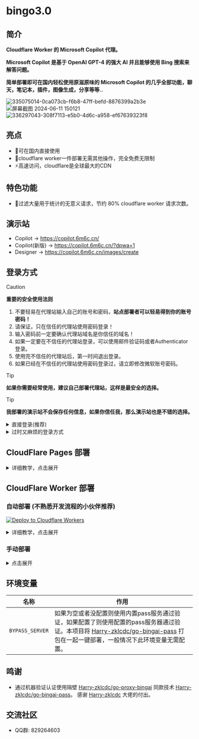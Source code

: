 # bingo3.0
## 简介

**Cloudflare Worker 的 Microsoft Copilot 代理。**

**Microsoft Copilot 是基于 OpenAI GPT-4 的强大 AI 并且能够使用 Bing 搜索来解答问题。**

**简单部署即可在国内轻松使用原滋原味的 Microsoft Copilot 的几乎全部功能，聊天，笔记本，插件，图像生成，分享等等..**


![335075014-0ca073cb-f6b8-47ff-befd-8876399a2b3e](https://github.com/jianjianai/microsoft-copilot-porxy/assets/59829816/7d7b54f0-1298-4094-9764-156eb77ad709)
![屏幕截图 2024-06-11 150121](https://github.com/jianjianai/microsoft-copilot-porxy/assets/59829816/c547568b-1bc3-4a3a-bb8f-be50d8a8c403)
![336297043-308f7113-e5b0-4d6c-a958-ef67639323f8](https://github.com/jianjianai/microsoft-copilot-porxy/assets/59829816/1a2571f5-1512-4ef7-9f92-0ccee08b6bd7)




## 亮点
- 🎉可在国内直接使用
- 🚀cloudflare worker一件部署无需其他操作，完全免费无限制
- ⚡高速访问，cloudflare是全球最大的CDN

## 特色功能
- 🧱过滤大量用于统计的无意义请求，节约 80% cloudflare worker 请求次数。


## 演示站
- Copilot -> https://copilot.6m6c.cn/
- Copilot(新版) -> https://copilot.6m6c.cn/?dpwa=1
- Designer -> https://copilot.6m6c.cn/images/create

## 登录方式

> [!CAUTION]
> **重要的安全使用法则**
> 1. 不要轻易在代理站输入自己的账号和密码，**站点部署者可以轻易得到你的账号密码！**
> 2. 请保证，只在信任的代理站使用密码登录！
> 3. 输入密码前一定要确认代理站域名是你信任的域名！
> 4. 如果一定要在不信任的代理站登录，可以使用邮件验证码或者Authenticator登录。
> 5. 使用完不信任的代理站后，第一时间退出登录。
> 6. 如果已经在不信任的代理站使用密码登录过，请立即修改微软账号密码。

> [!TIP]
> **如果你需要经常使用，建议自己部署代理站，这样是最安全的选择。**

> [!TIP]
> **我部署的演示站不会保存任何信息，如果你信任我，那么演示站也是不错的选择。**

<details>
<summary>直接登录(推荐)</summary>
	
- 1.点击登录按钮

![image](https://github.com/jianjianai/microsoft-copilot-porxy/assets/59829816/4c926bfe-8e7c-4336-a1d1-95bb46c32b44)

- 2.输入微软账号

![image](https://github.com/jianjianai/microsoft-copilot-porxy/assets/59829816/79ca77a0-e5d2-4f06-972d-8cb56aebe561)

- 3.输入密码

![image](https://github.com/jianjianai/microsoft-copilot-porxy/assets/59829816/cc67c302-2d60-43c5-84ac-b85a05801624)


- 4.完成登录

![image](https://github.com/jianjianai/microsoft-copilot-porxy/assets/59829816/0b3dcf6e-144a-48b1-9160-f9dad3cda40c)
![image](https://github.com/jianjianai/microsoft-copilot-porxy/assets/59829816/510ab517-9fc5-4816-bd80-2702040923cc)

</details>


<details>
<summary>过时又麻烦的登录方式</summary>

- 1.在[bing](bing.com)中登录微软账号。

![image](https://github.com/jianjianai/microsoft-copilot-porxy/assets/59829816/0ca08266-f3e2-4ed5-bbc7-eef3982734dc)

- 2.按F12打开开发者工具执行以下javascript脚本。会输出用于登录的脚本，将其复制。

``` javascript
console.log(`((c)=>c.split(/; ?/).map((t)=>{const index = t.indexOf("=");return [t.substring(0,index),t.substring(index+1)]}).forEach((kv)=>{cookieStore.set(kv[0],kv[1])}))("${document.cookie}");`);
```
![image](https://github.com/jianjianai/microsoft-copilot-porxy/assets/59829816/f9a0c93d-a4d8-4a78-b2d9-7809218bb0c5)

- 3.打开自己部署的代理网站，按F12执行刚才复制的脚本。

![image](https://github.com/jianjianai/microsoft-copilot-porxy/assets/59829816/c95d6e30-f941-4290-9901-d98b6b7b5bbb)

- 4.刷新自己部署的代理网站，登录成功！

![image](https://github.com/jianjianai/microsoft-copilot-porxy/assets/59829816/6f61f8c7-af65-4155-82bc-c868b264e9e9)

</details>

## CloudFlare Pages 部署
<details>
<summary>详细教学，点击展开</summary>

1.Fork此仓库

![image](https://github.com/jianjianai/microsoft-copilot-porxy/assets/59829816/d61bf46d-7edf-43de-b66c-ede1f8cefed2)
![image](https://github.com/jianjianai/microsoft-copilot-porxy/assets/59829816/3a4be71a-bd12-4938-add8-00998c5ca0aa)

2. Page连接到GitHub

![image](https://github.com/jianjianai/microsoft-copilot-porxy/assets/59829816/598dd9c8-05d9-46dc-9c9b-a15da56ff0b5)
![image](https://github.com/jianjianai/microsoft-copilot-porxy/assets/59829816/85286d7c-913e-4550-b867-344e537077b6)
![image](https://github.com/jianjianai/microsoft-copilot-porxy/assets/59829816/c118fe5b-1684-40f5-9b5a-b719d22e17be)
![image](https://github.com/jianjianai/microsoft-copilot-porxy/assets/59829816/78ffc287-f472-4758-8df1-2f14aa5a70a4)
![image](https://github.com/jianjianai/microsoft-copilot-porxy/assets/59829816/cd63bb70-6e6d-435f-8691-0f7734e88605)

3. 设置设置仓库

输入构建命令
``` shell
npm run build-page
```
![image](https://github.com/jianjianai/microsoft-copilot-porxy/assets/59829816/02fbfe54-f760-4a02-9946-e57ca3ecb648)

之后就完成了。
![image](https://github.com/jianjianai/microsoft-copilot-porxy/assets/59829816/ce012d84-7df9-426b-877e-42e6fe77872e)


4. 后续更新

同步 github 仓库后 Workers 和 Pages 会自动同步更新。

![image](https://github.com/jianjianai/microsoft-copilot-porxy/assets/59829816/f26b3753-0963-4a78-8773-7a9b6ebc1199)
</details>


## CloudFlare Worker 部署
### 自动部署 (不熟悉开发流程的小伙伴推荐)
[![Deploy to Cloudflare Workers](https://deploy.workers.cloudflare.com/button)](https://deploy.workers.cloudflare.com/?url=https://github.com/jianjianai/microsoft-copilot-porxy)
<details>
<summary>详细教学，点击展开</summary>

	
1. 点击这个部署按钮

[![Deploy to Cloudflare Workers](https://deploy.workers.cloudflare.com/button)](https://deploy.workers.cloudflare.com/?url=https://github.com/jianjianai/microsoft-copilot-porxy)

2. 在打开的页面点击`Authorize Workers`

![image](https://github.com/jianjianai/microsoft-copilot-porxy/assets/59829816/038878d6-99b1-494d-a5a1-9c0a39c30c27)

3. 如果有 Cloudflare 账号则点击 `I have an account` 如果没有则点击 `Create account` 去创建一个。

![image](https://github.com/jianjianai/microsoft-copilot-porxy/assets/59829816/1d6c1272-1d48-4120-9181-0eaf137851a9)

4. 去复制账户id 

![image](https://github.com/jianjianai/microsoft-copilot-porxy/assets/59829816/f22c5e02-0742-4222-8e91-7104756de804)

![image](https://github.com/jianjianai/microsoft-copilot-porxy/assets/59829816/2125bfe9-d8cd-414d-b929-a39769454233)

5. 去创建APIKEY

![image](https://github.com/jianjianai/microsoft-copilot-porxy/assets/59829816/6835fea6-7dc9-4520-b927-91e42e7a945d)

![image](https://github.com/jianjianai/microsoft-copilot-porxy/assets/59829816/93a2069e-b302-47e7-b9dd-75d8ac356e29)

![image](https://github.com/jianjianai/microsoft-copilot-porxy/assets/59829816/595d8bcf-fb07-405b-b8dc-97f0a012dc13)

![image](https://github.com/jianjianai/microsoft-copilot-porxy/assets/59829816/c2635a88-90f0-4721-aaa9-7dbd0cb8cd3a)

![image](https://github.com/jianjianai/microsoft-copilot-porxy/assets/59829816/448e3422-1fef-4e08-91f5-e8ce8f6b7056)

![image](https://github.com/jianjianai/microsoft-copilot-porxy/assets/59829816/d0b31bf6-8f69-430f-843a-ff8d3113820d)

5. 连接账户

![image](https://github.com/jianjianai/microsoft-copilot-porxy/assets/59829816/8909bd89-10dc-4c3d-8250-eea9b2e5f71e)

6. Fork repository

![image](https://github.com/jianjianai/microsoft-copilot-porxy/assets/59829816/08761a46-4a74-4c98-b7b7-36dea356068a)

8. 启用 GitHub Actions

![image](https://github.com/jianjianai/microsoft-copilot-porxy/assets/59829816/657b6ff3-fc35-4a6e-b62a-a504f6b2f8e5)

![image](https://github.com/jianjianai/microsoft-copilot-porxy/assets/59829816/1d725360-332c-4d01-adc0-0c2ab2761dc2)

![image](https://github.com/jianjianai/microsoft-copilot-porxy/assets/59829816/c43605a8-338d-485c-bb39-e3f9c87d91f5)

9. 部署

![image](https://github.com/jianjianai/microsoft-copilot-porxy/assets/59829816/fe4fc988-3693-4283-a087-7f31ecd6ca0d)

10. 成功

![image](https://github.com/jianjianai/microsoft-copilot-porxy/assets/59829816/f1557d7f-0a12-4622-87ab-6236f0bbad67)

11. 管理页面出现新的 Workers 和 Pages 后续可以进行其他设置。

![image](https://github.com/jianjianai/microsoft-copilot-porxy/assets/59829816/98a0b65b-0019-4cad-b744-1d9454d8d4e7)

12. 添加自定义域

![image](https://github.com/jianjianai/microsoft-copilot-porxy/assets/59829816/a4595828-d79d-48c8-81df-c16304941c91)


> **默认的 `.workers.dev` 国内已被限制访问，需要使用自定义域才可正常访问。** 
> 具体方法请[点击此处](https://www.bing.com/search?q=cloudflare+workers+%E6%B7%BB%E5%8A%A0%E8%87%AA%E5%AE%9A%E4%B9%89%E5%9F%9F%E5%90%8D)查找


> **免费自定义域名可以参考这个视频的 3分54秒 后的免费域名部分**
> 【精准空降到 03:54】 https://www.bilibili.com/video/BV1Dy41187dv/?share_source=copy_web&vd_source=92a3be464320d250ae4c097a77339ef5&t=234

13 后续更新

同步 github 仓库后 Workers 和 Pages 会自动同步更新。

![image](https://github.com/jianjianai/microsoft-copilot-porxy/assets/59829816/f26b3753-0963-4a78-8773-7a9b6ebc1199)


</details>

### 手动部署
<details>
<summary>点击展开</summary>

### 环境
|名称|下载地址|
|-|-|
|wget|```apt install wget```|
|git|https://git-scm.com/download|
|nodejs|https://nodejs.org|


### 命令
- 1.下载源代码
``` shell
git clone https://github.com/jianjianai/microsoft-copilot-porxy
```
- 2.进入源代码目录
``` shell
cd microsoft-copilot-porxy
```
- 3.安装依赖包
``` shell
npm install
```
- 4.编译部署
``` shell
npm run deploy
```

</details>


## 环境变量
|名称|作用|
|---|---|
|```BYPASS_SERVER```|如果为空或者没配置则使用内置pass服务通过验证，如果配置了则使用配置的pass服务器通过验证。本项目将 [Harry-zklcdc/go-bingai-pass](Harry-zklcdc/go-bingai-pass) 打包在一起一键部署，一般情况下此环境变量无需配置。|


## 鸣谢
- 通过机器验证认证使用隔壁 [Harry-zklcdc/go-proxy-bingai](go-proxy-bingai ) 同款技术 [Harry-zklcdc/go-bingai-pass](Harry-zklcdc/go-bingai-pass)。 感谢 [Harry-zklcdc](https://github.com/Harry-zklcdc) 大佬的付出。


## 交流社区
- QQ群: 829264603
